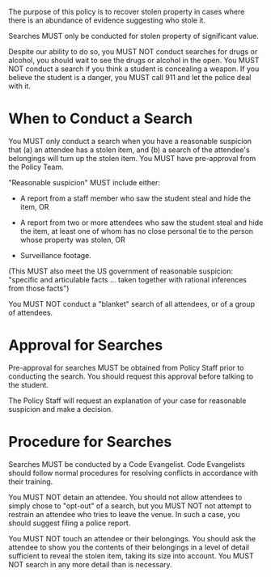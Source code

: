 The purpose of this policy is to recover stolen property in cases where there is an abundance of evidence suggesting who stole it.

Searches MUST only be conducted for stolen property of significant value.

Despite our ability to do so, you MUST NOT conduct searches for drugs or alcohol, you should wait to see the drugs or alcohol in the open. You MUST NOT conduct a search if you think a student is concealing a weapon. If you believe the student is a danger, you MUST call 911 and let the police deal with it.

# When to Conduct a Search

You MUST only conduct a search when you have a reasonable suspicion that \(a\) an attendee has a stolen item, and \(b\) a search of the attendee's belongings will turn up the stolen item. You MUST have pre-approval from the Policy Team.

"Reasonable suspicion" MUST include either:

* A report from a staff member who saw the student steal and hide the item, OR

* A report from two or more attendees who saw the student steal and hide the item, at least one of whom has no close personal tie to the person whose property was stolen, OR

* Surveillance footage.

\(This MUST also meet the US government of reasonable suspicion: "specific and articulable facts ... taken together with rational inferences from those facts"\)

You MUST NOT conduct a "blanket" search of all attendees, or of a group of attendees.

# Approval for Searches

Pre-approval for searches MUST be obtained from Policy Staff prior to conducting the search. You should request this approval before talking to the student.

The Policy Staff will request an explanation of your case for reasonable suspicion and make a decision.

# Procedure for Searches

Searches MUST be conducted by a Code Evangelist. Code Evangelists should follow normal procedures for resolving conflicts in accordance with their training.

You MUST NOT detain an attendee. You should not allow attendees to simply chose to "opt-out" of a search, but you MUST NOT not attempt to restrain an attendee who tries to leave the venue. In such a case, you should suggest filing a police report.

You MUST NOT touch an attendee or their belongings. You should ask the attendee to show you the contents of their belongings in a level of detail sufficient to reveal the stolen item, taking its size into account. You MUST NOT search in any more detail than is necessary.



